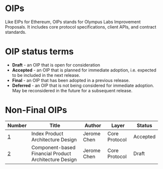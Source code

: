 # OIPs

Like EIPs for Ethereum, OIPs stands for Olympus Labs Improvement Proposals. It includes core protocol specifications, client APIs, and contract standards.

# OIP status terms

- **Draft** - an OIP that is open for consideration
- **Accepted** - an OIP that is planned for immediate adoption, i.e. expected to be included in the next release.
- **Final** - an OIP that has been adopted in a previous release.
- **Deferred** - an OIP that is not being considered for immediate adoption. May be reconsidered in the future for a subsequent release.

# Non-Final OIPs

| Number                                                              | Title                                                 | Author      | Layer         | Status   |
| ------------------------------------------------------------------- | ----------------------------------------------------- | ----------- | ------------- | -------- |
| [1](https://github.com/Olympus-Labs/OIPs/blob/master/OIPs/oip-1.md) | Index Product Architecture Design                     | Jerome Chen | Core Protocol | Accepted |
| [2](https://github.com/Olympus-Labs/OIPs/blob/master/OIPs/oip-2.md) | Component-based Financial Product Architecture Design | Jerome Chen | Core Protocol | Draft    |

